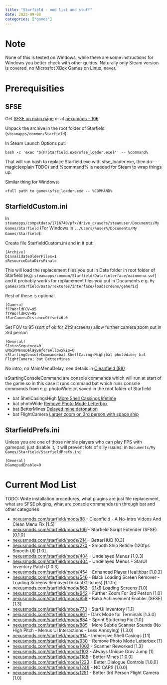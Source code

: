 ```yaml
---
title: "Starfield - mod list and stuff"
date: 2023-09-08
categories: ["games"]
---
```


# Note
None of this is tested on Windows, while there are some instructions for Windows you better check with other guides.
Naturally only Steam version is covered, no Microsfot XBox Games on Linux, never.

# Prerequisities

## SFSE
Get [SFSE on main page](https://sfse.silverlock.org/) or at [nexumods - 106](https://www.nexusmods.com/starfield/mods/106).

Unpack the archive in the root folder of Starfield (`steamapps/common/Starfield`)

In Steam Launch Options put:
```
bash -c 'exec "${@/Starfield.exe/sfse_loader.exe}"' -- %command%
```
That will run bash to replace Starfield.exe with sfse_loader.exe, then do -- magic(explain TODO) and %command% is needed for Steam to wrap things up.

Similar thing for Windows:
```
<full path to game>\sfse_loader.exe -- %COMMAND%
```

## StarfieldCustom.ini
In `steamapps/compatdata/1716740/pfx/drive_c/users/steamuser/Documents/My Games/Starfield` (For Windows in `../Users/%user%/Documents/My Games/Starfield`):

Create file StarfieldCustom.ini and in it put:

```
[Archive]
bInvalidateOlderFiles=1
sResourceDataDirsFinal=
```

This will load the replacement files you put in Data folder in root folder of Starfield (e.g: `steamapps/common/Starfield/Data/interface/mainmenu.swf`)
and it probably works for replacement files you put in Documents e.g. `My games/Starfield/Data/Textures/interface/loadscreens/generic`)

Rest of these is optional

```
[Camera]
fFPWorldFOV=95
fTPWorldFOV=95
fFarCameraDistanceOffset=6.0
```

Set FOV to 95 (sort of ok for 21:9 screens)
allow further camera zoom out in 3rd person

```
[General]
SIntroSequence=0
uMainMenuDelayBeforeAllowSkip=0
sStartingConsoleCommand=bat ShellCasingsHigh;bat photoWide; bat FlightCamera; bat BetterMines
```

No intro, no MainMenuDelay, see details in [Cleanfield (88)](https://www.nexusmods.com/starfield/mods/88)

sStartingConsoleCommand are console commands which will run at start of the game so in this case it runs command bat which runs console commands from e.g. photoWide.txt saved in the root folder of Starfield

- bat ShellCasingsHigh [More Shell Cassings lifetime](https://www.nexusmods.com/starfield/mods/884)
- bat photoWide [Remove Photo Mode Letterbox](https://www.nexusmods.com/starfield/mods/930)
- bat BetterMines [Delayed mine detonation](https://www.nexusmods.com/starfield/mods/1185)
- bat FlightCamera [Larger zoom on 3rd person with space ship](https://www.nexusmods.com/starfield/mods/1251)

## StarfieldPrefs.ini

Unless you are one of those nimble players who can play FPS with gamepad, just disable it, it will prevent lots of silly issues:
in `Documents/My Games/Starfield/StarfieldPrefs.ini`

```
[General]
bGamepadEnable=0
```

# Current Mod List

TODO: Write installation procedures, what plugins are just file replacement, what are SFSE plugins, what are console commands run through bat and other categories

- [nexusmods.com/starfield/mods/88](https://www.nexusmods.com/starfield/mods/88) - Cleanfield - A No-Intro Videos And Clean Menu Fix [1.5]
- [nexusmods.com/starfield/mods/106](https://www.nexusmods.com/starfield/mods/106) - Starfield Script Extender (SFSE) [0.1.0]
- [nexusmods.com/starfield/mods/214](https://www.nexusmods.com/starfield/mods/214) - BetterHUD [0.3]
- [nexusmods.com/starfield/mods/270](https://www.nexusmods.com/starfield/mods/270) - Smooth Ship Reticle (120fps Smooth UI) [1.0]
- [nexusmods.com/starfield/mods/404](https://www.nexusmods.com/starfield/mods/404) - Undelayed Menus [1.0.3]
- [nexusmods.com/starfield/mods/404](https://www.nexusmods.com/starfield/mods/404) - Undelayed Menus - StarUI Inventory Patch [1.0.3]
- [nexusmods.com/starfield/mods/454](https://www.nexusmods.com/starfield/mods/454) - Enhanced Player Healthbar [1.0.3]
- [nexusmods.com/starfield/mods/546](https://www.nexusmods.com/starfield/mods/546) - Black Loading Screen Remover - Loading Screens Removed (Visual Glitches) [1.1.1b]
- [nexusmods.com/starfield/mods/562](https://www.nexusmods.com/starfield/mods/562) - 21x9 Loading Screens [1.0]
- [nexusmods.com/starfield/mods/642](https://www.nexusmods.com/starfield/mods/642) - Further Zoom For 3rd Person [1.0]
- [nexusmods.com/starfield/mods/658](https://www.nexusmods.com/starfield/mods/658) - Baka Achievement Enabler (SFSE) [1.3]
- [nexusmods.com/starfield/mods/773](https://www.nexusmods.com/starfield/mods/773) - StarUI Inventory [1.1]
- [nexusmods.com/starfield/mods/861](https://www.nexusmods.com/starfield/mods/861) - Dark Mode for Terminals [1.3.0]
- [nexusmods.com/starfield/mods/884](https://www.nexusmods.com/starfield/mods/884) - Sprint Stuttering Fix [1.0]
- [nexusmods.com/starfield/mods/885](https://www.nexusmods.com/starfield/mods/885) - More Subtle Scanner Sounds (No High Pitch - Menus UI Interactions - Less Annoying) [1.3.0]
- [nexusmods.com/starfield/mods/914](https://www.nexusmods.com/starfield/mods/914) - Immersive Shell Casings [1.1]
- [nexusmods.com/starfield/mods/930](https://www.nexusmods.com/starfield/mods/930) - Remove Photo Mode Letterbox [1]
- [nexusmods.com/starfield/mods/1003](https://www.nexusmods.com/starfield/mods/1003) - Scanner Reworked [1.3]
- [nexusmods.com/starfield/mods/1103](https://www.nexusmods.com/starfield/mods/1103) - Always Unique Grav Jump [1]
- [nexusmods.com/starfield/mods/1185](https://www.nexusmods.com/starfield/mods/1185) - Better Mines [1.0.0]
- [nexusmods.com/starfield/mods/1223](https://www.nexusmods.com/starfield/mods/1223) - Better Dialogue Controls [1.0.0]
- [nexusmods.com/starfield/mods/1246](https://www.nexusmods.com/starfield/mods/1246) - NO CAPS [1.0.0]
- [nexusmods.com/starfield/mods/1251](https://www.nexusmods.com/starfield/mods/1251) - Better 3rd Person Flight Camera [1.0]
